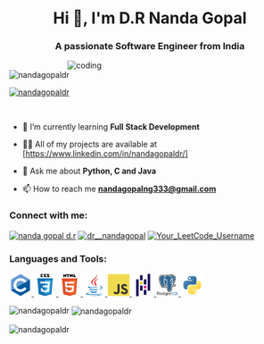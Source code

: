 <h1 align="center">Hi 👋, I'm D.R Nanda Gopal</h1>
<h3 align="center">A passionate Software Engineer from India</h3>
<img align="right" alt="coding" width="400" src="https://www.youtube.com/redirect?event=video_description&redir_token=QUFFLUhqbnREVk5KRlFCdHNsQ1lsVTJ0b0VLY21YUVRQd3xBQ3Jtc0tuS0ZPRzNNcVpQUDl3WTJ5SmpsWDFqaWdERWdTc254cXhOVjVBWTAzWWxmY1hwYTdsa3pQOWtFSEhDcUJTSzFoQ2xrUllWRjM0aHVKWWtwR3J0cTY1dl9JZlREQ2F0V052X0FHSXBidnUtUE9vRjNCRQ&q=https%3A%2F%2Fuser-images.githubusercontent.com%2F55389276%2F140866485-8fb1c876-9a8f-4d6a-98dc-08c4981eaf70.gif&v=HD4cnRuSGN0">
<p align="left"> <img src="https://komarev.com/ghpvc/?username=nandagopaldr&label=Profile%20views&color=0e75b6&style=flat" alt="nandagopaldr" /> </p>

<p align="left"> <a href="https://github.com/ryo-ma/github-profile-trophy"><img src="https://github-profile-trophy.vercel.app/?username=nandagopaldr" alt="nandagopaldr" /></a> </p>

<p align="left"> <a href="https://twitter.com/" target="blank"><img src="https://img.shields.io/twitter/follow/?logo=twitter&style=for-the-badge" alt="" /></a> </p>

- 🌱 I’m currently learning **Full Stack Development**

- 👨‍💻 All of my projects are available at [https://www.linkedin.com/in/nandagopaldr/]

- 💬 Ask me about **Python, C and Java**

- 📫 How to reach me **nandagopalng333@gmail.com**

<h3 align="left">Connect with me:</h3>
<p align="left">
<a href="https://www.linkedin.com/in/nandagopaldr/" target="blank"><img align="center" src="https://raw.githubusercontent.com/rahuldkjain/github-profile-readme-generator/master/src/images/icons/Social/linked-in-alt.svg" alt="nanda gopal d.r" height="30" width="40" /></a>
<a href="https://instagram.com/dr__nandagopal" target="blank"><img align="center" src="https://raw.githubusercontent.com/rahuldkjain/github-profile-readme-generator/master/src/images/icons/Social/instagram.svg" alt="dr__nandagopal" height="30" width="40" /></a>
<a href="https://leetcode.com/u/nandagopalng333/" target="_blank">
  <img align="center" src="https://raw.githubusercontent.com/rahuldkjain/github-profile-readme-generator/master/src/images/icons/Social/leetcode.svg" alt="Your_LeetCode_Username" height="30" width="40" />
</a>


</p>

<h3 align="left">Languages and Tools:</h3>
<p align="left"> <a href="https://www.cprogramming.com/" target="_blank" rel="noreferrer"> <img src="https://raw.githubusercontent.com/devicons/devicon/master/icons/c/c-original.svg" alt="c" width="40" height="40"/> </a> <a href="https://www.w3schools.com/css/" target="_blank" rel="noreferrer"> <img src="https://raw.githubusercontent.com/devicons/devicon/master/icons/css3/css3-original-wordmark.svg" alt="css3" width="40" height="40"/> </a> <a href="https://www.w3.org/html/" target="_blank" rel="noreferrer"> <img src="https://raw.githubusercontent.com/devicons/devicon/master/icons/html5/html5-original-wordmark.svg" alt="html5" width="40" height="40"/> </a> <a href="https://www.java.com" target="_blank" rel="noreferrer"> <img src="https://raw.githubusercontent.com/devicons/devicon/master/icons/java/java-original.svg" alt="java" width="40" height="40"/> </a> <a href="https://developer.mozilla.org/en-US/docs/Web/JavaScript" target="_blank" rel="noreferrer"> <img src="https://raw.githubusercontent.com/devicons/devicon/master/icons/javascript/javascript-original.svg" alt="javascript" width="40" height="40"/> </a>  <a href="https://pandas.pydata.org/" target="_blank" rel="noreferrer"> <img src="https://raw.githubusercontent.com/devicons/devicon/2ae2a900d2f041da66e950e4d48052658d850630/icons/pandas/pandas-original.svg" alt="pandas" width="40" height="40"/> </a> <a svg" alt="php" width="40" height="40"/> </a> <a href="https://www.postgresql.org" target="_blank" rel="noreferrer"> <img src="https://raw.githubusercontent.com/devicons/devicon/master/icons/postgresql/postgresql-original-wordmark.svg" alt="postgresql" width="40" height="40"/> </a> <a href="https://www.python.org" target="_blank" rel="noreferrer"> <img src="https://raw.githubusercontent.com/devicons/devicon/master/icons/python/python-original.svg" alt="python" width="40" height="40"/> </a>  </p>

<p><img align="left" src="https://github-readme-stats.vercel.app/api/top-langs?username=nandagopaldr&show_icons=true&locale=en&layout=compact" alt="nandagopaldr" /></p>

<p>&nbsp;<img align="center" src="https://github-readme-stats.vercel.app/api?username=nandagopaldr&show_icons=true&locale=en" alt="nandagopaldr" /></p>

<p><img align="center" src="https://github-readme-streak-stats.herokuapp.com/?user=nandagopaldr&" alt="nandagopaldr" /></p>
